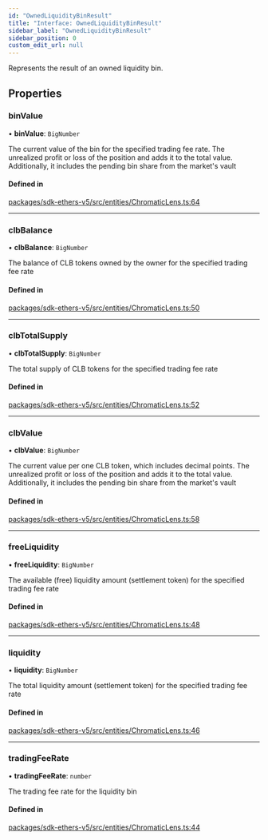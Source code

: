 ```yaml
---
id: "OwnedLiquidityBinResult"
title: "Interface: OwnedLiquidityBinResult"
sidebar_label: "OwnedLiquidityBinResult"
sidebar_position: 0
custom_edit_url: null
---
```


Represents the result of an owned liquidity bin.

## Properties

### binValue

• **binValue**: `BigNumber`

The current value of the bin for the specified trading fee rate.
The unrealized profit or loss of the position and adds it to the total value.
Additionally, it includes the pending bin share from the market's vault

#### Defined in

[packages/sdk-ethers-v5/src/entities/ChromaticLens.ts:64](https://github.com/chromatic-protocol/sdk/blob/12e5eb8/packages/sdk-ethers-v5/src/entities/ChromaticLens.ts#L64)

___

### clbBalance

• **clbBalance**: `BigNumber`

The balance of CLB tokens owned by the owner for the specified trading fee rate

#### Defined in

[packages/sdk-ethers-v5/src/entities/ChromaticLens.ts:50](https://github.com/chromatic-protocol/sdk/blob/12e5eb8/packages/sdk-ethers-v5/src/entities/ChromaticLens.ts#L50)

___

### clbTotalSupply

• **clbTotalSupply**: `BigNumber`

The total supply of CLB tokens for the specified trading fee rate

#### Defined in

[packages/sdk-ethers-v5/src/entities/ChromaticLens.ts:52](https://github.com/chromatic-protocol/sdk/blob/12e5eb8/packages/sdk-ethers-v5/src/entities/ChromaticLens.ts#L52)

___

### clbValue

• **clbValue**: `BigNumber`

The current value per one CLB token, which includes decimal points.
The unrealized profit or loss of the position and adds it to the total value.
Additionally, it includes the pending bin share from the market's vault

#### Defined in

[packages/sdk-ethers-v5/src/entities/ChromaticLens.ts:58](https://github.com/chromatic-protocol/sdk/blob/12e5eb8/packages/sdk-ethers-v5/src/entities/ChromaticLens.ts#L58)

___

### freeLiquidity

• **freeLiquidity**: `BigNumber`

The available (free) liquidity amount (settlement token) for the specified trading fee rate

#### Defined in

[packages/sdk-ethers-v5/src/entities/ChromaticLens.ts:48](https://github.com/chromatic-protocol/sdk/blob/12e5eb8/packages/sdk-ethers-v5/src/entities/ChromaticLens.ts#L48)

___

### liquidity

• **liquidity**: `BigNumber`

The total liquidity amount (settlement token) for the specified trading fee rate

#### Defined in

[packages/sdk-ethers-v5/src/entities/ChromaticLens.ts:46](https://github.com/chromatic-protocol/sdk/blob/12e5eb8/packages/sdk-ethers-v5/src/entities/ChromaticLens.ts#L46)

___

### tradingFeeRate

• **tradingFeeRate**: `number`

The trading fee rate for the liquidity bin

#### Defined in

[packages/sdk-ethers-v5/src/entities/ChromaticLens.ts:44](https://github.com/chromatic-protocol/sdk/blob/12e5eb8/packages/sdk-ethers-v5/src/entities/ChromaticLens.ts#L44)
